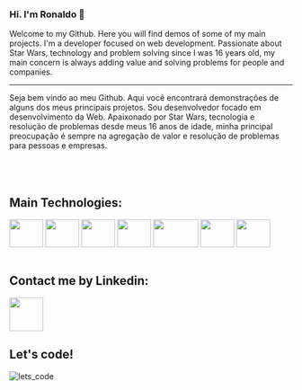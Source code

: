 
### Hi. I'm Ronaldo 👋
Welcome to my Github. Here you will find demos of some of my main projects. I'm a developer focused on web development.
Passionate about Star Wars, technology and problem solving since I was 16 years old, my main concern is always adding value and solving problems for people and companies. 
<hr>
Seja bem vindo ao meu Github. Aqui você encontrará demonstrações de alguns dos meus principais projetos. Sou desenvolvedor focado em desenvolvimento da Web.
Apaixonado por Star Wars, tecnologia e resolução de problemas desde meus 16 anos de idade, minha principal preocupação é sempre na agregação de valor e resolução de problemas para pessoas e empresas. 
<br><br><br>

<div style="display: inline_block"><br> 
<h2>Main Technologies:</h2>
  
  <img align="center" height="50" width="60" src="https://cdn.jsdelivr.net/gh/devicons/devicon/icons/typescript/typescript-original.svg" />   
  <img align="center" height="50" width="60" src="https://cdn.jsdelivr.net/gh/devicons/devicon@latest/icons/javascript/javascript-original.svg" />
  <img align="center" height="50" width="60" src="https://cdn.jsdelivr.net/gh/devicons/devicon@latest/icons/react/react-original-wordmark.svg" />
  <img align="center" height="50" width="60" src="https://cdn.jsdelivr.net/gh/devicons/devicon@latest/icons/laravel/laravel-original.svg" />    
  <img align="center" height="50" width="80" src="https://cdn.jsdelivr.net/gh/devicons/devicon@latest/icons/php/php-original.svg" />   
  <img align="center" height="50" width="60" src="https://cdn.jsdelivr.net/gh/devicons/devicon@latest/icons/java/java-original-wordmark.svg" />      
  <img align="center" height="50" width="60" src="https://cdn.jsdelivr.net/gh/devicons/devicon@latest/icons/spring/spring-original.svg" />
          
</div><br>

## Contact me by Linkedin: 
<a href="https://www.linkedin.com/in/ronaldo-rios/"><img width="60px" heigth="60px" src="https://cdn.jsdelivr.net/gh/devicons/devicon/icons/linkedin/linkedin-original.svg" /></a><br>

## Let's code!

![lets_code](https://github.com/ronaldo-rios/ronaldo-rios/blob/main/dev-jim-carrey.gif)

